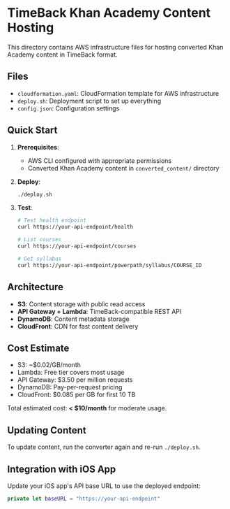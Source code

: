 # TimeBack Khan Academy Content Hosting

This directory contains AWS infrastructure files for hosting converted Khan Academy content in TimeBack format.

## Files

- `cloudformation.yaml`: CloudFormation template for AWS infrastructure
- `deploy.sh`: Deployment script to set up everything
- `config.json`: Configuration settings

## Quick Start

1. **Prerequisites**:
   - AWS CLI configured with appropriate permissions
   - Converted Khan Academy content in `converted_content/` directory

2. **Deploy**:
   ```bash
   ./deploy.sh
   ```

3. **Test**:
   ```bash
   # Test health endpoint
   curl https://your-api-endpoint/health
   
   # List courses
   curl https://your-api-endpoint/courses
   
   # Get syllabus
   curl https://your-api-endpoint/powerpath/syllabus/COURSE_ID
   ```

## Architecture

- **S3**: Content storage with public read access
- **API Gateway + Lambda**: TimeBack-compatible REST API
- **DynamoDB**: Content metadata storage
- **CloudFront**: CDN for fast content delivery

## Cost Estimate

- S3: ~$0.02/GB/month
- Lambda: Free tier covers most usage
- API Gateway: $3.50 per million requests
- DynamoDB: Pay-per-request pricing
- CloudFront: $0.085 per GB for first 10 TB

Total estimated cost: **< $10/month** for moderate usage.

## Updating Content

To update content, run the converter again and re-run `./deploy.sh`.

## Integration with iOS App

Update your iOS app's API base URL to use the deployed endpoint:

```swift
private let baseURL = "https://your-api-endpoint"
```
